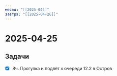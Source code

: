 ```yaml
---
месяц: "[[2025-04]]"
завтра: "[[2025-04-26]]"
---
```


# 2025-04-25

## Задачи

 - [x] 8ч. Прогулка и подлёт к очереди 12.2 в Остров
